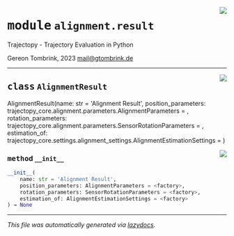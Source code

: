 <!-- markdownlint-disable -->

<a href="..\trajectopy_core\alignment\result.py#L0"><img align="right" style="float:right;" src="https://img.shields.io/badge/-source-cccccc?style=flat-square"></a>

# <kbd>module</kbd> `alignment.result`
Trajectopy - Trajectory Evaluation in Python 

Gereon Tombrink, 2023 mail@gtombrink.de 



---

<a href="..\trajectopy_core\alignment\result.py#L15"><img align="right" style="float:right;" src="https://img.shields.io/badge/-source-cccccc?style=flat-square"></a>

## <kbd>class</kbd> `AlignmentResult`
AlignmentResult(name: str = 'Alignment Result', position_parameters: trajectopy_core.alignment.parameters.AlignmentParameters = <factory>, rotation_parameters: trajectopy_core.alignment.parameters.SensorRotationParameters = <factory>, estimation_of: trajectopy_core.settings.alignment_settings.AlignmentEstimationSettings = <factory>) 

<a href="..\<string>"><img align="right" style="float:right;" src="https://img.shields.io/badge/-source-cccccc?style=flat-square"></a>

### <kbd>method</kbd> `__init__`

```python
__init__(
    name: str = 'Alignment Result',
    position_parameters: AlignmentParameters = <factory>,
    rotation_parameters: SensorRotationParameters = <factory>,
    estimation_of: AlignmentEstimationSettings = <factory>
) → None
```











---

_This file was automatically generated via [lazydocs](https://github.com/ml-tooling/lazydocs)._
